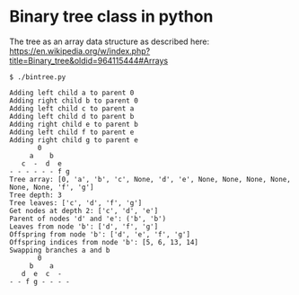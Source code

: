 # Binary tree class in python
The tree as an array data structure as described here: https://en.wikipedia.org/w/index.php?title=Binary_tree&oldid=964115444#Arrays
```
$ ./bintree.py

Adding left child a to parent 0
Adding right child b to parent 0
Adding left child c to parent a
Adding left child d to parent b
Adding right child e to parent b
Adding left child f to parent e
Adding right child g to parent e
       0        
     a    b     
   c  -  d  e   
- - - - - - f g 
Tree array: [0, 'a', 'b', 'c', None, 'd', 'e', None, None, None, None, None, None, 'f', 'g']
Tree depth: 3
Tree leaves: ['c', 'd', 'f', 'g']
Get nodes at depth 2: ['c', 'd', 'e']
Parent of nodes 'd' and 'e': ('b', 'b')
Leaves from node 'b': ['d', 'f', 'g']
Offspring from node 'b': ['d', 'e', 'f', 'g']
Offspring indices from node 'b': [5, 6, 13, 14]
Swapping branches a and b
       0        
     b    a     
   d  e  c  -   
- - f g - - - - 
```
